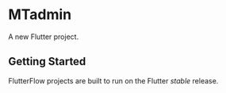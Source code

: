 # MTadmin

A new Flutter project.

## Getting Started

FlutterFlow projects are built to run on the Flutter _stable_ release.
